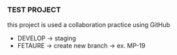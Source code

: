 ### TEST PROJECT
this project is used a collaboration practice using GitHub

- DEVELOP -> staging
- FETAURE -> create new branch -> ex. MP-19
